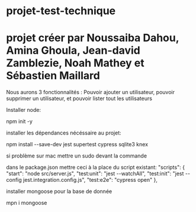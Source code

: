 # projet-test-technique
# projet créer par Noussaiba Dahou, Amina Ghoula, Jean-david Zamblezie, Noah Mathey et Sébastien Maillard

Nous aurons 3 fonctionnalités :
Pouvoir ajouter un utilisateur, pouvoir supprimer un utilisateur, et pouvoir lister tout les utilisateurs

Installer node:

npm init -y

installer les dépendances nécéssaire au projet:

npm install --save-dev jest supertest cypress sqlite3 knex

si problème sur mac mettre un sudo devant la commande

dans le package.json mettre ceci à la place du script existant:
  "scripts": {
    "start": "node src/server.js",
    "test:unit": "jest --watchAll",
    "test:init": "jest --config jest.integration.config.js",
    "test:e2e": "cypress open"
  },

installer mongoose pour la base de donnée

mpn i mongoose